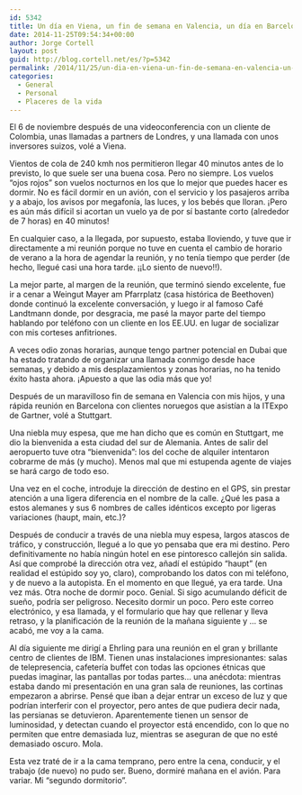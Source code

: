 ```yaml
---
id: 5342
title: Un día en Viena, un fin de semana en Valencia, un día en Barcelona, y dos en Stuttgart
date: 2014-11-25T09:54:34+00:00
author: Jorge Cortell
layout: post
guid: http://blog.cortell.net/es/?p=5342
permalink: /2014/11/25/un-dia-en-viena-un-fin-de-semana-en-valencia-un-dia-en-barcelona-y-dos-en-stuttgart/
categories:
  - General
  - Personal
  - Placeres de la vida
---
```

El 6 de noviembre después de una videoconferencia con un cliente de Colombia, unas llamadas a partners de Londres, y una llamada con unos inversores suizos, volé a Viena.

Vientos de cola de 240 kmh nos permitieron llegar 40 minutos antes de lo previsto, lo que suele ser una buena cosa. Pero no siempre. Los vuelos &#8220;ojos rojos&#8221; son vuelos nocturnos en los que lo mejor que puedes hacer es dormir. No es fácil dormir en un avión, con el servicio y los pasajeros arriba y a abajo, los avisos por megafonía, las luces, y los bebés que lloran. ¡Pero es aún más difícil si acortan un vuelo ya de por sí bastante corto (alrededor de 7 horas) en 40 minutos!

En cualquier caso, a la llegada, por supuesto, estaba lloviendo, y tuve que ir directamente a mi reunión porque no tuve en cuenta el cambio de horario de verano a la hora de agendar la reunión, y no tenía tiempo que perder (de hecho, llegué casi una hora tarde. ¡¡Lo siento de nuevo!!).

La mejor parte, al margen de la reunión, que terminó siendo excelente, fue ir a cenar a Weingut Mayer am Pfarrplatz (casa histórica de Beethoven) donde continuó la excelente conversación, y luego ir al famoso Café Landtmann donde, por desgracia, me pasé la mayor parte del tiempo hablando por teléfono con un cliente en los EE.UU. en lugar de socializar con mis corteses anfitriones.

A veces odio zonas horarias, aunque tengo partner potencial en Dubai que ha estado tratando de organizar una llamada conmigo desde hace semanas, y debido a mis desplazamientos y zonas horarias, no ha tenido éxito hasta ahora. ¡Apuesto a que las odia más que yo!

Después de un maravilloso fin de semana en Valencia con mis hijos, y una rápida reunión en Barcelona con clientes noruegos que asistían a la ITExpo de Gartner, volé a Stuttgart.

Una niebla muy espesa, que me han dicho que es común en Stuttgart, me dio la bienvenida a esta ciudad del sur de Alemania. Antes de salir del aeropuerto tuve otra &#8220;bienvenida&#8221;: los del coche de alquiler intentaron cobrarme de más (y mucho). Menos mal que mi estupenda agente de viajes se hará cargo de todo eso.

Una vez en el coche, introduje la dirección de destino en el GPS, sin prestar atención a una ligera diferencia en el nombre de la calle. ¿Qué les pasa a estos alemanes y sus 6 nombres de calles idénticos excepto por ligeras variaciones (haupt, main, etc.)?

Después de conducir a través de una niebla muy espesa, largos atascos de tráfico, y construcción, llegué a lo que yo pensaba que era mi destino. Pero definitivamente no había ningún hotel en ese pintoresco callejón sin salida. Así que comprobé la dirección otra vez, añadí el estúpido &#8220;haupt&#8221; (en realidad el estúpido soy yo, claro), comprobando los datos con mi teléfono, y de nuevo a la autopista. En el momento en que llegué, ya era tarde. Una vez más. Otra noche de dormir poco. Genial. Si sigo acumulando déficit de sueño, podría ser peligroso. Necesito dormir un poco. Pero este correo electrónico, y esa llamada, y el formulario que hay que rellenar y lleva retraso, y la planificación de la reunión de la mañana siguiente y &#8230; se acabó, me voy a la cama.

Al día siguiente me dirigí a Ehrling para una reunión en el gran y brillante centro de clientes de IBM. Tienen unas instalaciones impresionantes: salas de telepresencia, cafetería buffet con todas las opciones étnicas que puedas imaginar, las pantallas por todas partes… una anécdota: mientras estaba dando mi presentación en una gran sala de reuniones, las cortinas empezaron a abrirse. Pensé que iban a dejar entrar un exceso de luz y que podrían interferir con el proyector, pero antes de que pudiera decir nada, las persianas se detuvieron. Aparentemente tienen un sensor de luminosidad, y detectan cuando el proyector está encendido, con lo que no permiten que entre demasiada luz, mientras se aseguran de que no esté demasiado oscuro. Mola.

Esta vez traté de ir a la cama temprano, pero entre la cena, conducir, y el trabajo (de nuevo) no pudo ser. Bueno, dormiré mañana en el avión. Para variar. Mi &#8220;segundo dormitorio&#8221;.